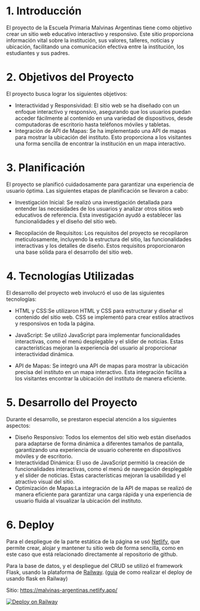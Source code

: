 # 1. Introducción

El proyecto de la Escuela Primaria Malvinas Argentinas tiene como objetivo crear
un sitio web educativo interactivo y responsivo. Este sitio proporciona
información vital sobre la institución, sus valores, talleres, noticias y ubicación,
facilitando una comunicación efectiva entre la institución, los estudiantes y sus
padres.

# 2. Objetivos del Proyecto

El proyecto busca lograr los siguientes objetivos:
- Interactividad y Responsividad: El sitio web se ha diseñado con un enfoque
interactivo y responsivo, asegurando que los usuarios puedan acceder fácilmente
al contenido en una variedad de dispositivos, desde computadoras de escritorio
hasta teléfonos móviles y tabletas.
- Integración de API de Mapas: Se ha implementado una API de mapas para
mostrar la ubicación del instituto. Esto proporciona a los visitantes una forma
sencilla de encontrar la institución en un mapa interactivo.

# 3. Planificación

El proyecto se planificó cuidadosamente para garantizar una experiencia de
usuario óptima. Las siguientes etapas de planificación se llevaron a cabo:

- Investigación Inicial: Se realizó una investigación detallada para entender las necesidades de los usuarios y analizar otros sitios web educativos de referencia. Esta investigación ayudó a establecer las funcionalidades y el diseño del sitio web.

- Recopilación de Requisitos: Los requisitos del proyecto se recopilaron meticulosamente, incluyendo la estructura del sitio, las funcionalidades interactivas y los detalles de diseño. Estos requisitos proporcionaron una base sólida para el desarrollo del sitio web.

# 4. Tecnologías Utilizadas

El desarrollo del proyecto web involucró el uso de las siguientes tecnologías:

- HTML y CSS:Se utilizaron HTML y CSS para estructurar y diseñar el contenido
del sitio web. CSS se implementó para crear estilos atractivos y responsivos en
toda la página.

- JavaScript: Se utilizó JavaScript para implementar funcionalidades interactivas,
como el menú desplegable y el slider de noticias. Estas características mejoran la
experiencia del usuario al proporcionar interactividad dinámica.

- API de Mapas: Se integró una API de mapas para mostrar la ubicación precisa del
instituto en un mapa interactivo. Esta integración facilita a los visitantes
encontrar la ubicación del instituto de manera eficiente.

# 5. Desarrollo del Proyecto

Durante el desarrollo, se prestaron especial atención a los siguientes aspectos:
- Diseño Responsivo: Todos los elementos del sitio web están diseñados para
adaptarse de forma dinámica a diferentes tamaños de pantalla, garantizando una
experiencia de usuario coherente en dispositivos móviles y de escritorio.
- Interactividad Dinámica: El uso de JavaScript permitió la creación de
funcionalidades interactivas, como el menú de navegación desplegable y el slider
de noticias. Estas características mejoran la usabilidad y el atractivo visual del
sitio.
- Optimización de Mapas:La integración de la API de mapas se realizó de manera
eficiente para garantizar una carga rápida y una experiencia de usuario fluida al
visualizar la ubicación del instituto.

# 6. Deploy

Para el despliegue de la parte estática de la página se usó [Netlify](https://www.netlify.com/), que permite crear, alojar y mantener tu sitio web de forma sencilla, como en este caso que está relacionado directamente al repositorio de github.
 
Para la base de datos, y el despliegue del CRUD se utilizó el framework Flask, usando la plataforma de [Railway](https://railway.app/?referralCode=alphasec).  ([guia](https://alphasec.io/how-to-deploy-a-python-flask-app-on-railway/) de como realizar el deploy de usando flask en Railway)


Sitio: https://malvinas-argentinas.netlify.app/

[![Deploy on Railway](https://railway.app/button.svg)](https://railway.app/new/template/igzwwg?referralCode=alphasec)
